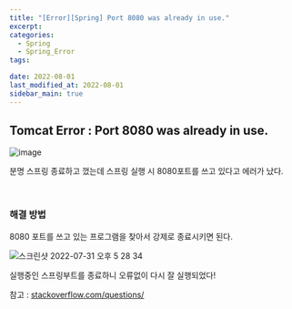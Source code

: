 ```yaml
---
title: "[Error][Spring] Port 8080 was already in use."
excerpt:
categories:
  - Spring
  - Spring_Error
tags:

date: 2022-08-01
last_modified_at: 2022-08-01
sidebar_main: true
---
```


## Tomcat Error : Port 8080 was already in use.

![image](https://user-images.githubusercontent.com/31675698/182081717-68f03de6-0399-44ca-b52c-e3a2f0db38ee.png)

분명 스프링 종료하고 껐는데 스프링 실행 시 8080포트를 쓰고 있다고 에러가 났다.

<br/>

### 해결 방법

8080 포트를 쓰고 있는 프로그램을 찾아서 강제로 종료시키면 된다.

![스크린샷 2022-07-31 오후 5 28 34](https://user-images.githubusercontent.com/31675698/182171820-d31bc7fb-2d6a-4783-9f9d-7440bc5c5080.png)

실행중인 스프링부트를 종료하니 오류없이 다시 잘 실행되었다!

참고 : [stackoverflow.com/questions/](https://stackoverflow.com/questions/34253779/tomcat-server-error-port-8080-already-in-use)
